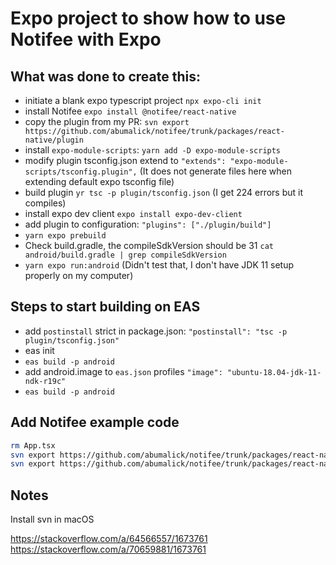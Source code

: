 # Expo project to show how to use Notifee with Expo

## What was done to create this:

- initiate a blank expo typescript project `npx expo-cli init`
- install Notifee `expo install @notifee/react-native`
- copy the plugin from my PR: `svn export https://github.com/abumalick/notifee/trunk/packages/react-native/plugin`
- install `expo-module-scripts`: `yarn add -D expo-module-scripts`
- modify plugin tsconfig.json extend to `"extends": "expo-module-scripts/tsconfig.plugin",` (It does not generate files here when extending default expo tsconfig file)
- build plugin `yr tsc -p plugin/tsconfig.json` (I get 224 errors but it compiles)
- install expo dev client `expo install expo-dev-client`
- add plugin to configuration: `"plugins": ["./plugin/build"]`
- `yarn expo prebuild`
- Check build.gradle, the compileSdkVersion should be 31 `cat android/build.gradle | grep compileSdkVersion`
- `yarn expo run:android` (Didn't test that, I don't have JDK 11 setup properly on my computer)

## Steps to start building on EAS

- add `postinstall` strict in package.json: `"postinstall": "tsc -p plugin/tsconfig.json"`
- eas init
- `eas build -p android`
- add android.image to `eas.json` profiles `"image": "ubuntu-18.04-jdk-11-ndk-r19c"`
- `eas build -p android`

## Add Notifee example code

```bash
rm App.tsx
svn export https://github.com/abumalick/notifee/trunk/packages/react-native/example/App.tsx
svn export https://github.com/abumalick/notifee/trunk/packages/react-native/example/src
```

## Notes

Install svn in macOS

https://stackoverflow.com/a/64566557/1673761
https://stackoverflow.com/a/70659881/1673761
